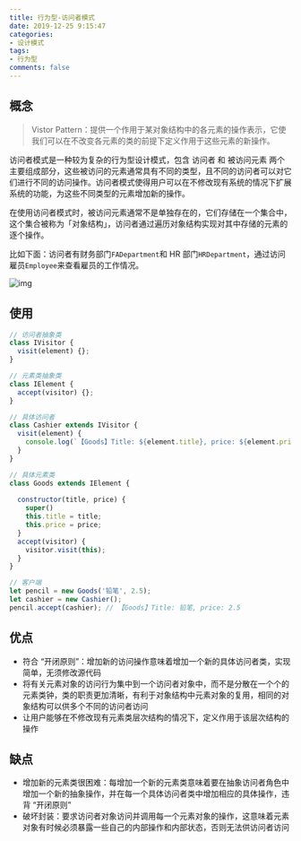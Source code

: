 ```yaml
---
title: 行为型-访问者模式
date: 2019-12-25 9:15:47
categories:
- 设计模式
tags:
- 行为型
comments: false
---
```




## 概念

> Vistor Pattern：提供一个作用于某对象结构中的各元素的操作表示，它使我们可以在不改变各元素的类的前提下定义作用于这些元素的新操作。

访问者模式是一种较为复杂的行为型设计模式，包含 访问者 和 被访问元素 两个主要组成部分，这些被访问的元素通常具有不同的类型，且不同的访问者可以对它们进行不同的访问操作。访问者模式使得用户可以在不修改现有系统的情况下扩展系统的功能，为这些不同类型的元素增加新的操作。

在使用访问者模式时，被访问元素通常不是单独存在的，它们存储在一个集合中，这个集合被称为「对象结构」，访问者通过遍历对象结构实现对其中存储的元素的逐个操作。

比如下面：访问者有财务部门`FADepartment`和 HR 部门`HRDepartment`，通过访问雇员`Employee`来查看雇员的工作情况。

![img](https://raw.githubusercontent.com/xietao3/Study-Plan/master/DesignPatterns/src/%E8%AE%BF%E9%97%AE%E8%80%85.png)



## 使用

```js
// 访问者抽象类
class IVisitor {
  visit(element) {};
}

// 元素类抽象类
class IElement {
  accept(visitor) {};
}

// 具体访问者
class Cashier extends IVisitor {
  visit(element) {
    console.log(`【Goods】Title: ${element.title}, price: ${element.price}`);
  }
}

// 具体元素类
class Goods extends IElement {
   
  constructor(title, price) {
    super()
    this.title = title;
    this.price = price;
  }
  accept(visitor) {
    visitor.visit(this);
  }
}

// 客户端
let pencil = new Goods('铅笔', 2.5);
let cashier = new Cashier();
pencil.accept(cashier); // 【Goods】Title: 铅笔, price: 2.5
```



## 优点

- 符合 “开闭原则”：增加新的访问操作意味着增加一个新的具体访问者类，实现简单，无须修改源代码
- 将有关元素对象的访问行为集中到一个访问者对象中，而不是分散在一个个的元素类钟，类的职责更加清晰，有利于对象结构中元素对象的复用，相同的对象结构可以供多个不同的访问者访问
- 让用户能够在不修改现有元素类层次结构的情况下，定义作用于该层次结构的操作



## 缺点

- 增加新的元素类很困难：每增加一个新的元素类意味着要在抽象访问者角色中增加一个新的抽象操作，并在每一个具体访问者类中增加相应的具体操作，违背 “开闭原则”
- 破坏封装：要求访问者对象访问并调用每一个元素对象的操作，这意味着元素对象有时候必须暴露一些自己的内部操作和内部状态，否则无法供访问者访问